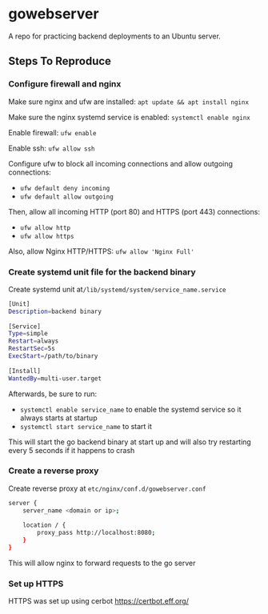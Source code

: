 # gowebserver

A repo for practicing backend deployments to an Ubuntu server.

## Steps To Reproduce

### Configure firewall and nginx

Make sure nginx and ufw are installed: `apt update && apt install nginx`

Make sure the nginx systemd service is enabled: `systemctl enable nginx`

Enable firewall: `ufw enable`

Enable ssh: `ufw allow ssh`

Configure ufw to block all incoming connections and allow outgoing connections:

- `ufw default deny incoming`
- `ufw default allow outgoing`

Then, allow all incoming HTTP (port 80) and HTTPS (port 443) connections:

- `ufw allow http`
- `ufw allow https`

Also, allow Nginx HTTP/HTTPS: `ufw allow 'Nginx Full'`

### Create systemd unit file for the backend binary

Create systemd unit at`/lib/systemd/system/service_name.service`

``` bash
[Unit]  
Description=backend binary
    
[Service]
Type=simple  
Restart=always  
RestartSec=5s  
ExecStart=/path/to/binary
	
[Install]
WantedBy=multi-user.target
```

Afterwards, be sure to run: 

- `systemctl enable service_name` to enable the systemd service so it always starts at startup 
- `systemctl start service_name` to start it 

This will start the go backend binary at start up and will also try restarting every 5 seconds if it happens to crash

### Create a reverse proxy

Create reverse proxy at `etc/nginx/conf.d/gowebserver.conf`

``` bash
server {  
	server_name <domain or ip>;  
 
	location / {  
		proxy_pass http://localhost:8080;  
	}  
}
```
This will allow nginx to forward requests to the go server

### Set up HTTPS

HTTPS was set up using cerbot
https://certbot.eff.org/

